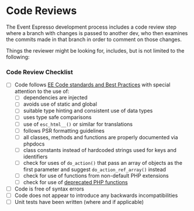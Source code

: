 # Code Reviews

The Event Espresso development process includes a code review step where a branch with changes is passed to another dev, who then examines the commits made in that branch in order to comment on those changes.

Things the reviewer might be looking for, includes, but is not limited to the following:

### Code Review Checklist

 * [ ] Code follows [EE Code standards and Best Practices](https://github.com/eventespresso/event-espresso-core/tree/master/docs/A--Best-Practices) with special attention to the use of:
      * [ ] dependencies are injected
      * [ ] avoids use of static and global 
      * [ ] suitable type hinting and consistent use of data types
      * [ ] uses type safe comparisons
      * [ ] use of ` esc_html__() ` or similar for translations
      * [ ] follows PSR formatting guidelines
      * [ ] all classes, methods and functions are properly documented via phpdocs
      * [ ] class constants instead of hardcoded strings used for keys and identifiers
      * [ ] check for uses of `do_action()` that pass an array of objects as the first parameter and suggest `do_action_ref_array()` instead
      * [ ] check for use of functions from non-default PHP extensions
      * [ ] check for use of [deprecated PHP functions](https://github.com/php/php-src/blob/php-7.2.0RC4/UPGRADING#L166)
 * [ ] Code is free of syntax errors
 * [ ] Code does not appear to introduce any backwards incompatibilities
 * [ ] Unit tests have been written (where and if applicable)
